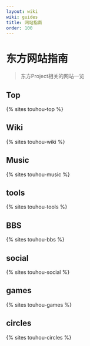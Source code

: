 ```yaml
---
layout: wiki
wiki: guides
title: 网站指南
order: 100
---
```


# 东方网站指南

> 东方Project相关的网站一览

## Top

{% sites touhou-top %}

## Wiki

{% sites touhou-wiki %}

## Music

{% sites touhou-music %}

## tools

{% sites touhou-tools %}

## BBS

{% sites touhou-bbs %}

## social

{% sites touhou-social %}

## games

{% sites touhou-games %}

## circles

{% sites touhou-circles %}